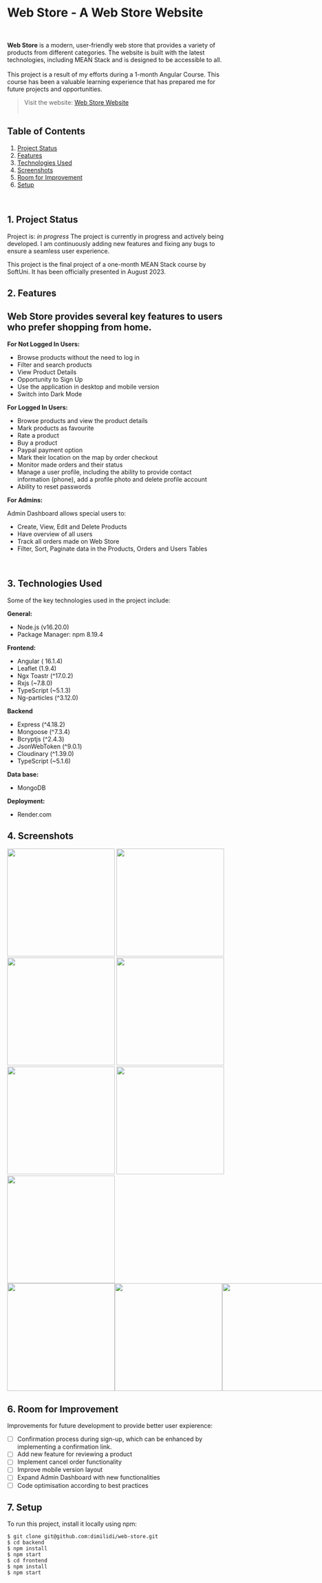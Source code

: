 # Web Store - A Web Store Website

 <br/>


**Web Store** is a modern, user-friendly web store that provides a variety of products from different categories. The website is built with the latest technologies, including MEAN Stack and is designed to be accessible to all. 
 <br/>
 <br/>
 This project is a result of my efforts during a 1-month Angular Course. This course has been a valuable learning experience that has prepared me for future projects and opportunities.
 <br/>

> Visit the website: [Web Store Website](https://web-store-85da.onrender.com/)<br/> <br/>


## Table of Contents

1. [Project Status](#1-project-status)
2. [Features](#2-features)
3. [Technologies Used](#3-technologies-used)
4. [Screenshots](#4-screenshots)
5. [Room for Improvement](#5-room-for-improvement)
6. [Setup](#7-setup)

<br/>

## 1. Project Status

Project is: _in progress_ 
The project is currently in progress and actively being developed. I am continuously adding new features and fixing any bugs to ensure a seamless user experience.

This project is the final project of a one-month MEAN Stack course by SoftUni. It has been officially presented in August 2023. 
<br/>

## 2. Features

## Web Store provides several key features to users who prefer shopping from home. 

**For Not Logged In Users:**

- Browse products without the need to log in
- Filter and search products
- View Product Details
- Opportunity to Sign Up
- Use the application in desktop and mobile version
- Switch into Dark Mode 


**For Logged In Users:**

- Browse products and view the product details 
- Mark products as favourite
- Rate a product
- Buy a product
- Paypal payment option
- Mark their location on the map by order checkout
- Monitor made orders and their status
- Manage a user profile, including the ability to provide contact information (phone), add a profile photo and delete profile account
- Ability to reset passwords

**For Admins:**

Admin Dashboard allows special users to:
- Create, View, Edit and Delete Products
- Have overview of all users 
- Track all orders made on Web Store
- Filter, Sort, Paginate data in the Products, Orders and Users Tables
 <br />


## 3. Technologies Used
 Some of the key technologies used in the project include:

**General:**
- Node.js (v16.20.0)
- Package Manager: npm 8.19.4

**Frontend:**
- Angular ( 16.1.4)
- Leaflet (1.9.4) 
- Ngx Toastr (^17.0.2)
- Rxjs (~7.8.0)
- TypeScript (~5.1.3)
- Ng-particles (^3.12.0)


**Backend**
- Express (^4.18.2)
- Mongoose (^7.3.4)
- Bcryptjs (^2.4.3)
- JsonWebToken (^9.0.1)
- Cloudinary (^1.39.0)
- TypeScript (~5.1.6)

**Data base:**
- MongoDB

**Deployment:**
-  Render.com

## 4. Screenshots

<img src='./frontend/src/assets/screen_1.jpg'  height='250' />
<img src='./frontend/src/assets/screen_2.jpg'  height='250' />
<img src='./frontend/src/assets/screen_3.jpg'  height='250' />
<img src='./frontend/src/assets/screen_4.jpg'  height='250' />
<img src='./frontend/src/assets/screen_5.jpg'  height='250' />
<img src='./frontend/src/assets/screen_6.jpg'  height='250' />
<img src='./frontend/src/assets/screen_7.jpg'  height='250' />
<div style="display: flex; justify-content: space-between;">
  <img src='./frontend/src/assets/screen_8.jpg'  height='250' />
  <img src='./frontend/src/assets/screen_9.jpg'  height='250' />
  <img src='./frontend/src/assets/screen_10.jpg' height='250' />
</div>


## 6. Room for Improvement

 Improvements for future development to provide better user expierence:

- [ ] Confirmation process during sign-up, which can be enhanced by implementing a confirmation link.
- [ ] Add new feature for reviewing a product
- [ ] Implement cancel order functionality
- [ ] Improve mobile version layout
- [ ]  Expand Admin Dashboard with new functionalities
- [ ] Code optimisation according to best practices

## 7. Setup

To run this project, install it locally using npm:

```
$ git clone git@github.com:dimilidi/web-store.git
$ cd backend
$ npm install
$ npm start
$ cd frontend
$ npm install
$ npm start
```


